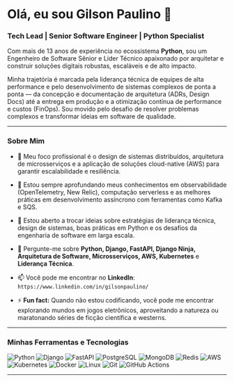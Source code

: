 # Olá, eu sou Gilson Paulino 👋

### Tech Lead | Senior Software Engineer | Python Specialist

Com mais de 13 anos de experiência no ecossistema **Python**, sou um Engenheiro de Software Sênior e Líder Técnico apaixonado por arquitetar e construir soluções digitais robustas, escaláveis e de alto impacto.

Minha trajetória é marcada pela liderança técnica de equipes de alta performance e pelo desenvolvimento de sistemas complexos de ponta a ponta — da concepção e documentação de arquitetura (ADRs, Design Docs) até a entrega em produção e a otimização contínua de performance e custos (FinOps). Sou movido pelo desafio de resolver problemas complexos e transformar ideias em software de qualidade.

---

### Sobre Mim

- 🔭 Meu foco profissional é o design de sistemas distribuídos, arquitetura de microsserviços e a aplicação de soluções cloud-native (AWS) para garantir escalabilidade e resiliência.

- 🌱 Estou sempre aprofundando meus conhecimentos em observabilidade (OpenTelemetry, New Relic), computação serverless e as melhores práticas em desenvolvimento assíncrono com ferramentas como Kafka e SQS.

- 🤔 Estou aberto a trocar ideias sobre estratégias de liderança técnica, design de sistemas, boas práticas em Python e os desafios da engenharia de software em larga escala.

- 💬 Pergunte-me sobre **Python, Django, FastAPI, Django Ninja, Arquitetura de Software, Microsserviços, AWS, Kubernetes** e **Liderança Técnica**.

- 📫 Você pode me encontrar no **LinkedIn**: `https://www.linkedin.com/in/gilsonpaulino/`

- ⚡ **Fun fact:** Quando não estou codificando, você pode me encontrar explorando mundos em jogos eletrônicos, aproveitando a natureza ou maratonando séries de ficção científica e westerns.

---

### Minhas Ferramentas e Tecnologias

![Python](https://img.shields.io/badge/Python-3776AB?style=for-the-badge&logo=python&logoColor=white)
![Django](https://img.shields.io/badge/Django-092E20?style=for-the-badge&logo=django&logoColor=white)
![FastAPI](https://img.shields.io/badge/FastAPI-009688?style=for-the-badge&logo=fastapi&logoColor=white)
![PostgreSQL](https://img.shields.io/badge/PostgreSQL-336791?style=for-the-badge&logo=postgresql&logoColor=white)
![MongoDB](https://img.shields.io/badge/MongoDB-47A248?style=for-the-badge&logo=mongodb&logoColor=white)
![Redis](https://img.shields.io/badge/Redis-DC382D?style=for-the-badge&logo=redis&logoColor=white)
![AWS](https://img.shields.io/badge/Amazon_AWS-232F3E?style=for-the-badge&logo=amazon-aws&logoColor=white)
![Kubernetes](https://img.shields.io/badge/Kubernetes-326CE5?style=for-the-badge&logo=kubernetes&logoColor=white)
![Docker](https://img.shields.io/badge/Docker-2496ED?style=for-the-badge&logo=docker&logoColor=white)
![Linux](https://img.shields.io/badge/Linux-FCC624?style=for-the-badge&logo=linux&logoColor=black)
![Git](https://img.shields.io/badge/GIT-E44C30?style=for-the-badge&logo=git&logoColor=white)
![GitHub Actions](https://img.shields.io/badge/GitHub_Actions-2088FF?style=for-the-badge&logo=github-actions&logoColor=white)

---
